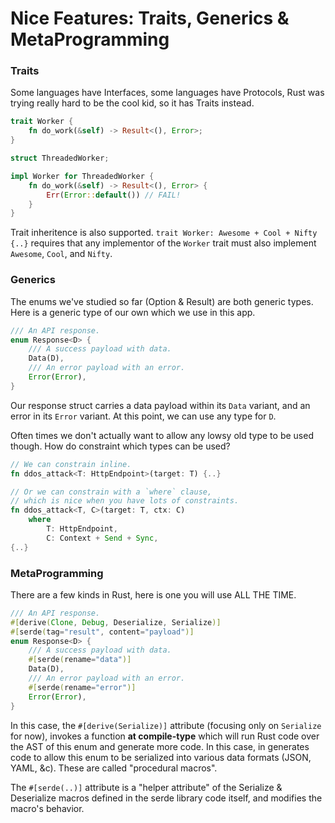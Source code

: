 Nice Features: Traits, Generics & MetaProgramming
=================================================

### Traits
Some languages have Interfaces, some languages have Protocols, Rust was trying really hard to be the cool kid, so it has Traits instead.

```rust
trait Worker {
    fn do_work(&self) -> Result<(), Error>;
}

struct ThreadedWorker;

impl Worker for ThreadedWorker {
    fn do_work(&self) -> Result<(), Error> {
        Err(Error::default()) // FAIL!
    }
}
```

Trait inheritence is also supported. `trait Worker: Awesome + Cool + Nifty {..}` requires that any implementor of the `Worker` trait must also implement `Awesome`, `Cool`, and `Nifty`.

### Generics
The enums we've studied so far (Option & Result) are both generic types. Here is a generic type of our own which we use in this app.

```rust
/// An API response.
enum Response<D> {
    /// A success payload with data.
    Data(D),
    /// An error payload with an error.
    Error(Error),
}
```

Our response struct carries a data payload within its `Data` variant, and an error in its `Error` variant. At this point, we can use any type for `D`.

Often times we don't actually want to allow any lowsy old type to be used though. How do constraint which types can be used?

```rust
// We can constrain inline.
fn ddos_attack<T: HttpEndpoint>(target: T) {..}

// Or we can constrain with a `where` clause,
// which is nice when you have lots of constraints.
fn ddos_attack<T, C>(target: T, ctx: C)
    where
        T: HttpEndpoint,
        C: Context + Send + Sync,
{..}
```

### MetaProgramming
There are a few kinds in Rust, here is one you will use ALL THE TIME.

```rust
/// An API response.
#[derive(Clone, Debug, Deserialize, Serialize)]
#[serde(tag="result", content="payload")]
enum Response<D> {
    /// A success payload with data.
    #[serde(rename="data")]
    Data(D),
    /// An error payload with an error.
    #[serde(rename="error")]
    Error(Error),
}
```

In this case, the `#[derive(Serialize)]` attribute (focusing only on `Serialize` for now), invokes a function **at compile-type** which will run Rust code over the AST of this enum and generate more code. In this case, in generates code to allow this enum to be serialized into various data formats (JSON, YAML, &c). These are called "procedural macros".

The `#[serde(..)]` attribute is a "helper attribute" of the Serialize & Deserialize macros defined in the serde library code itself, and modifies the macro's behavior.
